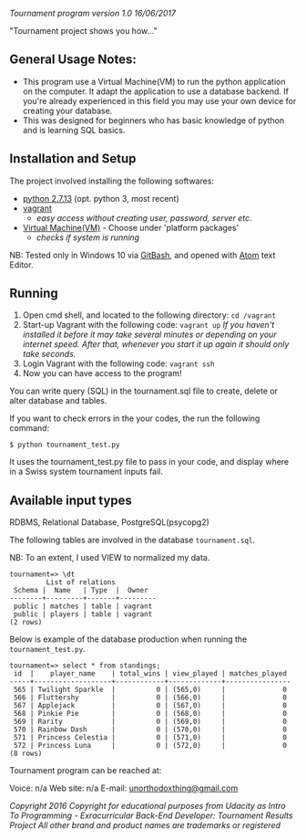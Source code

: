 *Tournament program version 1.0 16/06/2017*

"Tournament project shows you how..."

## General Usage Notes:
- This program use a Virtual Machine(VM) to run the python application on the computer.
It adapt the application to use a database backend. If you're already experienced in this field
you may use your own device for creating your database.
- This was designed for beginners who has basic knowledge of python and is learning SQL basics.

## Installation and Setup
The project involved installing the following softwares:
- [python 2.7.13](https://www.python.org/downloads/release/python-2713/) (opt. python 3, most recent)
- [vagrant](https://www.vagrantup.com/)
    * _easy access without creating user, password, server etc._
- [Virtual Machine(VM)](https://www.virtualbox.org/wiki/Downloads) - Choose under 'platform packages'
    * _checks if system is running_

NB: Tested only in Windows 10 via [GitBash](https://git-for-windows.github.io/), and opened with [Atom](https://atom.io/) text Editor.

## Running
1. Open cmd shell, and located to the following directory: `cd /vagrant`
2. Start-up Vagrant with the following code: `vagrant up`
    _If you haven't installed it before it may take several minutes or depending on
your internet speed. After that, whenever you start it up again it should only take seconds._
3. Login Vagrant with the following code: `vagrant ssh`
4. Now you can have access to the program!

You can write query (SQL) in the tournament.sql file to create, delete or alter database and tables.

If you want to check errors in the your codes, the run the following command:

`$ python tournament_test.py`

It uses the tournament_test.py file to pass in your code, and display where in a Swiss system tournament inputs fail.

## Available input types
RDBMS, Relational Database, PostgreSQL(psycopg2)

The following tables are involved in the database `tournament.sql`.

NB: To an extent, I used VIEW to normalized my data.

```
tournament=> \dt
         List of relations
 Schema |  Name   | Type  |  Owner
--------+---------+-------+---------
 public | matches | table | vagrant
 public | players | table | vagrant
(2 rows)
```

Below is example of the database production when running the `tournament_test.py`.

```
tournament=> select * from standings;
 id  |    player_name    | total_wins | view_played | matches_played
-----+-------------------+------------+-------------+----------------
 565 | Twilight Sparkle  |          0 | (565,0)     |              0
 566 | Fluttershy        |          0 | (566,0)     |              0
 567 | Applejack         |          0 | (567,0)     |              0
 568 | Pinkie Pie        |          0 | (568,0)     |              0
 569 | Rarity            |          0 | (569,0)     |              0
 570 | Rainbow Dash      |          0 | (570,0)     |              0
 571 | Princess Celestia |          0 | (571,0)     |              0
 572 | Princess Luna     |          0 | (572,0)     |              0
(8 rows)
```

Tournament program can be reached at:

Voice: n/a
Web site: n/a
E-mail: unorthodoxthing@gmail.com

_Copyright 2016
Copyright for educational purposes from Udacity as Intro To Programming - Exracurricular Back-End Developer: Tournament Results Project
All other brand and product names are trademarks or registered_
